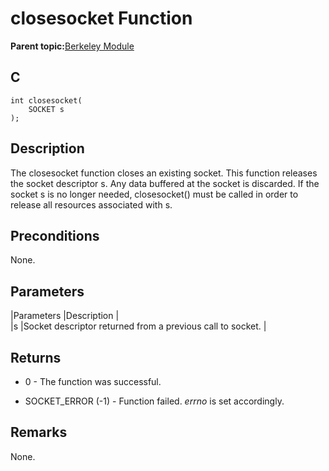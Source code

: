 # closesocket Function

**Parent topic:**[Berkeley Module](GUID-5F35C98C-EC8E-40FF-9B62-3B31D508F820.md)

## C

```
int closesocket(
    SOCKET s
);
```

## Description

The closesocket function closes an existing socket. This function releases the socket descriptor s. Any data buffered at the socket is discarded. If the socket s is no longer needed, closesocket\(\) must be called in order to release all resources associated with s.

## Preconditions

None.

## Parameters

\|Parameters \|Description \|<br />\|s \|Socket descriptor returned from a previous call to socket. \|

## Returns

-   0 - The function was successful.

-   SOCKET\_ERROR \(-1\) - Function failed. *errno* is set accordingly.


## Remarks

None.

